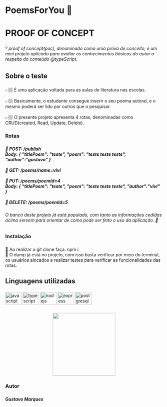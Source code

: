 <h1 align="left">PoemsForYou 🥀</h1>

###

<h1 align="left">PROOF OF CONCEPT</h1>

###

<h6 align="left">º proof of concept(poc), denominado como uma prova de conceito, é um mini projeto aplicado para avaliar os conhecimentos básicos do autor a respeito do conteúdo @typeScript.</h6>

###

<h2 align="left">Sobre o teste</h2>

###

<p align="left">👉🏽 É uma aplicação voltada para as aulas de literatura nas escolas.<br><br>👉🏽 Basicamente, o estudante consegue inserir o seu poema autoral, e o mesmo poderá ser lido por outros que o pesquisar.<br><br>👉🏽 O presente projeto apresenta 4 rotas, denominadas como CRUD(created, Read, Update, Delete).</p>

###

<h3 align="left">Rotas</h3>

###

<h5 align="left">🔗 POST: /publish<br>Body: { "titlePoem": "teste", "poem": "teste teste teste", "author":"gustavo" }<br><br>🔗 GET: /poems/name=vivi<br><br>🔗 PUT: /poems/poemId=4<br>Body: { "titlePoem": "teste", "poem": "teste teste teste", "author":"vivi" }<br><br>🔗 DELETE: /poems/poemId=5</h5>

###

<h6 align="left">O banco deste projeto já está populado, com tanto as informações cedidas acima servem para orientar de como pode ser feito o uso da aplicação. 📌</h6>

###

<h3 align="left">Instalação</h3>

###

<p align="left">📌 Ao realizar o git clone faça: npm i<br>📌 O dump já está no projeto, com isso basta verificar por meio do terminal, os usuários alocados e realizar testes para verificar as funcionalidades das rotas.</p>

###

<h2 align="left">Linguagens utilizadas</h2>

###

<div align="left">
  <img src="https://cdn.jsdelivr.net/gh/devicons/devicon/icons/javascript/javascript-original.svg" height="40" width="52" alt="javascript logo"  />
  <img src="https://cdn.jsdelivr.net/gh/devicons/devicon/icons/typescript/typescript-original.svg" height="40" width="52" alt="typescript logo"  />
  <img src="https://cdn.jsdelivr.net/gh/devicons/devicon/icons/nodejs/nodejs-original.svg" height="40" width="52" alt="nodejs logo"  />
  <img src="https://cdn.jsdelivr.net/gh/devicons/devicon/icons/express/express-original.svg" height="40" width="52" alt="express logo"  />
  <img src="https://cdn.jsdelivr.net/gh/devicons/devicon/icons/postgresql/postgresql-original.svg" height="40" width="52" alt="postgresql logo"  />
</div>

###

<div align="left">
</div>

###

<p align="left"></p>

###

<div align="center">
  <img height="200" src="https://cdn.dicionariopopular.com/imagens/cachorro-piscando.gif?auto_optimize=low"  />
</div>

###

<h3 align="left">Autor</h3>

###

<h5 align="left">Gustavo Marques</h5>

###
